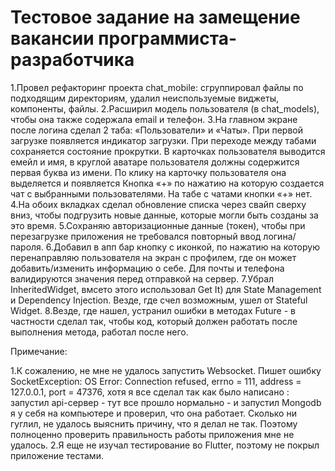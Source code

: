 # Тестовое задание на замещение вакансии программиста-разработчика

1.Провел рефакторинг проекта chat_mobile: сгруппировал файлы по подходящим директориям, удалил неиспользуемые виджеты, компоненты, файлы.
2.Расширил модель пользователя (в chat_models), чтобы она также содержала email и телефон.
3.На главном экране после логина сделал 2 таба: «Пользователи» и «Чаты». При первой загрузке появляется индикатор загрузки. При переходе между табами сохраняется состояние прокрутки. В карточках пользователя выводится емейл и имя, в круглой аватаре пользователя должны содержится первая буква из имени. По клику на карточку пользователя она выделяется и появляется Кнопка «+» по нажатию на которую создается чат с выбранными пользователями. На табе с чатами кнопки «+» нет.
4.На обоих вкладках сделал обновление списка через свайп сверху вниз, чтобы подгрузить новые данные, которые могли быть созданы за это время.
5.Сохраняю авторизационные данные (токен), чтобы при перезагрузке приложения не требовался повторный ввод логина/пароля.
6.Добавил в апп бар кнопку с иконкой, по нажатию на которую перенаправляю пользователя на экран с профилем, где он может добавить/изменить информацию о себе. Для почты и телефона валидируются значения перед отправкой на сервер.
7.Убрал InheritedWidget, вмсето этого использовал Get It) для State Management и Dependency Injection. Везде, где счел возможным, ушел от Stateful Widget.
8.Везде, где нашел, устранил ошибки в методах Future - в частности сделал так, чтобы код, который должен работать после выполнения метода, работал после него.

Примечание:

1.К сожалению, не мне не удалось запустить Websocket. Пишет ошибку SocketException: OS Error: Connection refused, errno = 111, address = 127.0.0.1, port = 47376, хотя я все сделал так как было написано : запустил api-сервер - тут все прошло нормально - и запустил Mongodb я у себя на компьютере и проверил, что она работает. Сколько ни гуглил, не удалось выяснить причину, что я делал не так. Поэтому полноценно проверить правильность работы приложения мне не удалось.
2.Я еще не изучал тестирование во Flutter, поэтому не покрыл приложение тестами.
